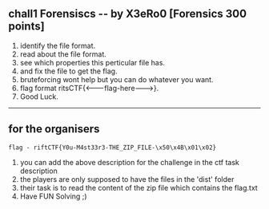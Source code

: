 ## chall1 Forensiscs -- by X3eRo0 [Forensics 300 points]

1. identify the file format.
2. read about the file format.
3. see which properties this perticular file has.
4. and fix the file to get the flag.
5. bruteforcing wont help but you can do whatever you want.
6. flag format ritsCTF{<---flag-here--->}.
7. Good Luck. 

---
## for the organisers

```
flag - riftCTF{Y0u-M4st33r3-THE_ZIP_FILE-\x50\x4B\x01\x02}
```

1. you can add the above description for the challenge in the ctf task description
2. the players are only supposed to have the files in the 'dist' folder
3. their task is to read the content of the zip file which contains the flag.txt
4. Have FUN Solving ;)